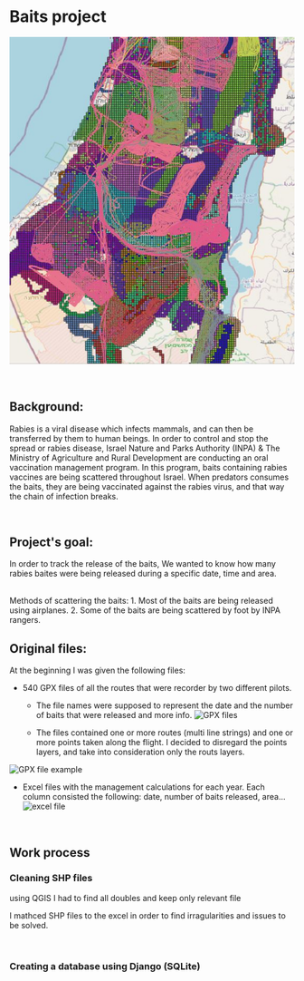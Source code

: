 # Baits project
![img](https://github.com/michalsh1/rabies-baits-project/blob/master/Images/main%20picture.JPG)

<br>

## Background:
Rabies is a viral disease which infects mammals, and can then be transferred by them to human beings. 
In order to control and stop the spread or rabies disease, Israel Nature and Parks Authority (INPA) & The Ministry of Agriculture and Rural Development are conducting an oral vaccination management program. In this program, baits containing rabies vaccines are being scattered throughout Israel. When predators consumes the baits, they are being vaccinated against the rabies virus, and that way the chain of infection breaks.

<br>

## Project's goal:
In order to track the release of the baits, We wanted to know how many rabies baites were being released during a specific date, time and area.

<br>
Methods of scattering the baits:
1. Most of the baits are being released using airplanes.
2. Some of the baits are being scattered by foot by INPA rangers. 

<br>

## Original files:
At the beginning I was given the following files:
- 540 GPX files of all the routes that were recorder by two different pilots.
    -   The file names were supposed to represent the date and the number of baits that were released and more info.
![GPX files](https://github.com/michalsh1/rabies-baits-project/blob/master/Images/gpx%files.JPG)

    -   The files contained one or more routes (multi line strings) and one or more points taken along the flight. I decided to disregard the points layers, and take into consideration only the routs layers.

![GPX file example](https://github.com/michalsh1/rabies-baits-project/blob/master/Images/gpx%file%example.JPG)

- Excel files with the management calculations for each year. Each column consisted the following: date, number of baits released, area...
![excel file](https://github.com/michalsh1/rabies-baits-project/blob/master/Images/excel%example.JPG)


<br>

## Work process

### Cleaning SHP files
using QGIS I had to find all doubles and keep only relevant file

I mathced SHP files to the excel in order to find irragularities and issues to be solved.

<br>

### Creating a database using Django (SQLite)

<br><br><br><br>
